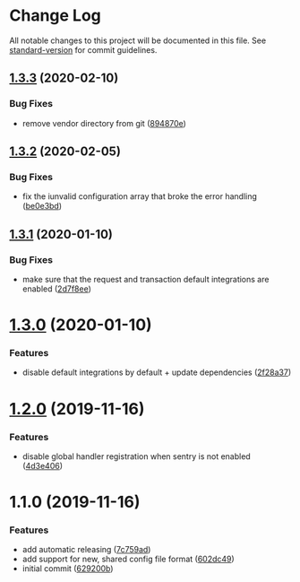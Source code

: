 # Change Log

All notable changes to this project will be documented in this file. See [standard-version](https://github.com/conventional-changelog/standard-version) for commit guidelines.

## [1.3.3](https://bitbucket.org/labor-digital/labor-library-sentry-php/branches/compare/v1.3.3%0Dv1.3.2#diff) (2020-02-10)


### Bug Fixes

* remove vendor directory from git ([894870e](https://bitbucket.org/labor-digital/labor-library-sentry-php/commits/894870e))



## [1.3.2](https://bitbucket.org/labor-digital/labor-library-sentry-php/branches/compare/v1.3.2%0Dv1.3.1#diff) (2020-02-05)


### Bug Fixes

* fix the iunvalid configuration array that broke the error handling  ([be0e3bd](https://bitbucket.org/labor-digital/labor-library-sentry-php/commits/be0e3bd))



## [1.3.1](https://bitbucket.org/labor-digital/labor-library-sentry-php/branches/compare/v1.3.1%0Dv1.3.0#diff) (2020-01-10)


### Bug Fixes

* make sure that the request and transaction default integrations are enabled ([2d7f8ee](https://bitbucket.org/labor-digital/labor-library-sentry-php/commits/2d7f8ee))



# [1.3.0](https://bitbucket.org/labor-digital/labor-library-sentry-php/branches/compare/v1.3.0%0Dv1.2.0#diff) (2020-01-10)


### Features

* disable default integrations by default + update dependencies ([2f28a37](https://bitbucket.org/labor-digital/labor-library-sentry-php/commits/2f28a37))



# [1.2.0](https://bitbucket.org/labor-digital/labor-library-sentry-php/branches/compare/v1.2.0%0Dv1.1.0#diff) (2019-11-16)


### Features

* disable global handler registration when sentry is not enabled ([4d3e406](https://bitbucket.org/labor-digital/labor-library-sentry-php/commits/4d3e406))



# 1.1.0 (2019-11-16)


### Features

* add automatic releasing ([7c759ad](https://bitbucket.org/labor-digital/labor-library-sentry-php/commits/7c759ad))
* add support for new, shared config file format ([602dc49](https://bitbucket.org/labor-digital/labor-library-sentry-php/commits/602dc49))
* initial commit ([629200b](https://bitbucket.org/labor-digital/labor-library-sentry-php/commits/629200b))
